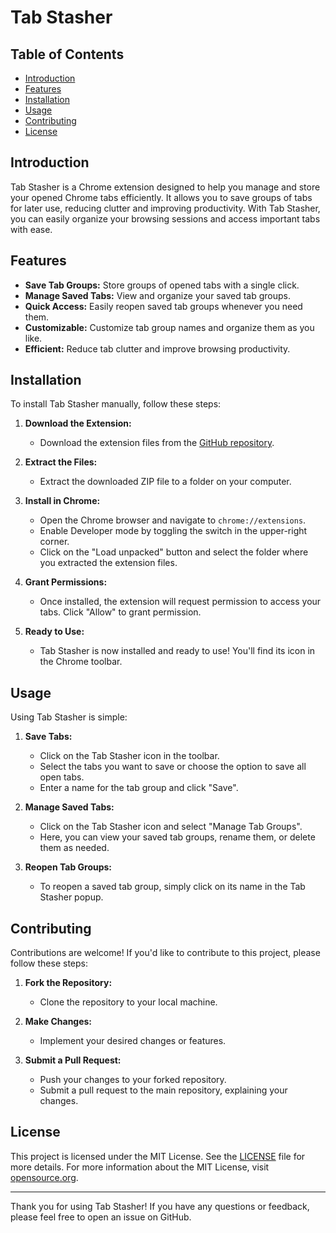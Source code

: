 # Tab Stasher

## Table of Contents

- [Introduction](#introduction)
- [Features](#features)
- [Installation](#installation)
- [Usage](#usage)
- [Contributing](#contributing)
- [License](#license)

## Introduction

Tab Stasher is a Chrome extension designed to help you manage and store your opened Chrome tabs efficiently. It allows you to save groups of tabs for later use, reducing clutter and improving productivity. With Tab Stasher, you can easily organize your browsing sessions and access important tabs with ease.

## Features

- **Save Tab Groups:** Store groups of opened tabs with a single click.
- **Manage Saved Tabs:** View and organize your saved tab groups.
- **Quick Access:** Easily reopen saved tab groups whenever you need them.
- **Customizable:** Customize tab group names and organize them as you like.
- **Efficient:** Reduce tab clutter and improve browsing productivity.

## Installation

To install Tab Stasher manually, follow these steps:

1. **Download the Extension:**
   - Download the extension files from the [GitHub repository](https://github.com/tyloones/Tab-Stasher).

2. **Extract the Files:**
   - Extract the downloaded ZIP file to a folder on your computer.

3. **Install in Chrome:**
   - Open the Chrome browser and navigate to `chrome://extensions`.
   - Enable Developer mode by toggling the switch in the upper-right corner.
   - Click on the "Load unpacked" button and select the folder where you extracted the extension files.

4. **Grant Permissions:**
   - Once installed, the extension will request permission to access your tabs. Click "Allow" to grant permission.

5. **Ready to Use:**
   - Tab Stasher is now installed and ready to use! You'll find its icon in the Chrome toolbar.

## Usage

Using Tab Stasher is simple:

1. **Save Tabs:**
   - Click on the Tab Stasher icon in the toolbar.
   - Select the tabs you want to save or choose the option to save all open tabs.
   - Enter a name for the tab group and click "Save".

2. **Manage Saved Tabs:**
   - Click on the Tab Stasher icon and select "Manage Tab Groups".
   - Here, you can view your saved tab groups, rename them, or delete them as needed.

3. **Reopen Tab Groups:**
   - To reopen a saved tab group, simply click on its name in the Tab Stasher popup.

## Contributing

Contributions are welcome! If you'd like to contribute to this project, please follow these steps:

1. **Fork the Repository:**
   - Clone the repository to your local machine.

2. **Make Changes:**
   - Implement your desired changes or features.

3. **Submit a Pull Request:**
   - Push your changes to your forked repository.
   - Submit a pull request to the main repository, explaining your changes.

## License

This project is licensed under the MIT License. See the [LICENSE](./LICENSE.md) file for more details. For more information about the MIT License, visit [opensource.org](https://opensource.org/licenses/MIT).

---

Thank you for using Tab Stasher! If you have any questions or feedback, please feel free to open an issue on GitHub.
